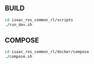 ## BUILD
```bash
cd isaac_ros_common_rl/scripts
./run_dev.sh
```

## COMPOSE
```bash
cd isaac_ros_common_rl/docker/compose
./compose.sh
```
